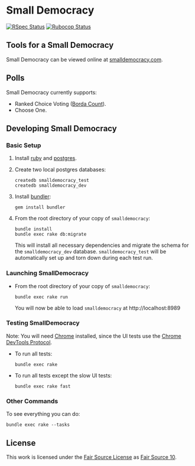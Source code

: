 # Small Democracy

[![RSpec Status][rspec-badge]][rspec-yml]  [![Rubocop Status][rubocop-badge]][rubocop-yml]

## Tools for a Small Democracy

Small Democracy can be viewed online at [smalldemocracy.com][small-democracy].

## Polls

Small Democracy currently supports:

- Ranked Choice Voting ([Borda Count][borda-count]).
- Choose One.

## Developing Small Democracy

### Basic Setup

1. Install [ruby](https://www.ruby-lang.org/en/documentation/installation/) and [postgres](https://www.postgresguide.com/setup/install/).

1. Create two local postgres databases:

   ```shell
   createdb smalldemocracy_test
   createdb smalldemocracy_dev
   ```

1. Install [bundler](https://bundler.io):

    ```shell
    gem install bundler
    ```

1. From the root directory of your copy of `smalldemocracy`:

    ```shell
    bundle install
    bundle exec rake db:migrate
    ```

    This will install all necessary dependencies and migrate the schema for the `smalldemocracy_dev` database.  `smalldemocracy_test` will be automatically set up and torn down during each test run.

### Launching SmallDemocracy

- From the root directory of your copy of `smalldemocracy`:

    ```shell
    bundle exec rake run
    ```

    You will now be able to load `smalldemocracy` at http://localhost:8989

### Testing SmallDemocracy

Note: You will need [Chrome](https://www.google.com/chrome/) installed, since the UI tests use the [Chrome DevTools Protocol](https://chromedevtools.github.io/devtools-protocol/).

- To run all tests:

    ```shell
    bundle exec rake
    ```

- To run all tests except the slow UI tests:

    ```shell
    bundle exec rake fast
    ```

### Other Commands

To see everything you can do:

```shell
bundle exec rake --tasks
```

## License

This work is licensed under the [Fair Source License](https://fair.io) as [Fair Source 10][license].

<!-- Badge Shortcuts -->
[rspec-badge]: https://github.com/jubishop/smalldemocracy/workflows/RSpec/badge.svg
[rspec-yml]: https://github.com/jubishop/smalldemocracy/actions/workflows/rspec.yml
[rubocop-badge]: https://github.com/jubishop/smalldemocracy/workflows/Rubocop/badge.svg
[rubocop-yml]: https://github.com/jubishop/smalldemocracy/actions/workflows/rubocop.yml

<!-- Link Shortcuts -->
[license]: https://github.com/jubishop/smalldemocracy/blob/main/LICENSE.md
[small-democracy]: https://smalldemocracy.com
[borda-count]: https://en.wikipedia.org/wiki/Borda_count
